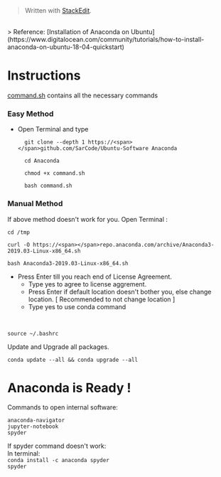 
﻿


> Written with [StackEdit](https://stackedit.io/).
<br>
> Reference: [Installation of Anaconda on Ubuntu](https://www.digitalocean.com/community/tutorials/how-to-install-anaconda-on-ubuntu-18-04-quickstart)

 # Instructions
[command.sh](https://github.com/SarCode/Ubuntu-Software/blob/master/Anaconda/command.sh) contains all the necessary commands

### Easy Method
- Open Terminal and type

		git clone --depth 1 https://<span></span>github.com/SarCode/Ubuntu-Software Anaconda
		
		cd Anaconda
		
		chmod +x command.sh
		
		bash command.sh

	

### Manual Method
If above method doesn't work for you.
Open Terminal :


	cd /tmp

	curl -O https://<span></span>repo.anaconda.com/archive/Anaconda3-2019.03-Linux-x86_64.sh

	bash Anaconda3-2019.03-Linux-x86_64.sh
	
- Press Enter till you reach end of License Agreement.
	- Type yes to agree to license aggrement.
	- Press Enter if default location doesn't bother you, else change location. [ Recommended to not change location ]
	- Type yes to use conda command

<br>
														
	source ~/.bashrc

Update and Upgrade all packages.

	conda update --all && conda upgrade --all

  

# Anaconda is Ready !

Commands to open internal software:

	anaconda-navigator
	jupyter-notebook
	spyder

If spyder command doesn't work:
<br>
In terminal:
<br>
`conda install -c anaconda spyder`
<br>
`spyder`
